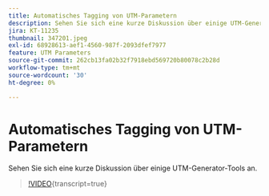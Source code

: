 ```yaml
---
title: Automatisches Tagging von UTM-Parametern
description: Sehen Sie sich eine kurze Diskussion über einige UTM-Generator-Tools an.
jira: KT-11235
thumbnail: 347201.jpeg
exl-id: 68928613-aef1-4560-987f-2093dfef7977
feature: UTM Parameters
source-git-commit: 262cb13fa02b32f7918ebd569720b80078c2b28d
workflow-type: tm+mt
source-wordcount: '30'
ht-degree: 0%

---
```


# Automatisches Tagging von UTM-Parametern

Sehen Sie sich eine kurze Diskussion über einige UTM-Generator-Tools an.

>[!VIDEO](https://video.tv.adobe.com/v/347201/?learn=on){transcript=true}
